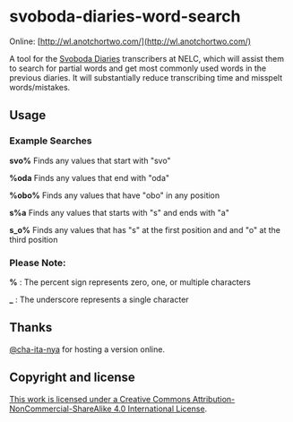# svoboda-diaries-word-search

Online: [http://wl.anotchortwo.com/](http://wl.anotchortwo.com/)

A tool for the [Svoboda Diaries](https://depts.washington.edu/svobodad/) transcribers at NELC, which will assist them to search for partial words and get most commonly used words in the previous diaries. It will substantially reduce transcribing time and misspelt words/mistakes.

## Usage

### Example Searches

  **svo%** 	  Finds any values that start with "svo"

  **%oda** 	  Finds any values that end with "oda"

  **%obo%** 	Finds any values that have "obo" in any position

  **s%a** 	  Finds any values that starts with "s" and ends with "a"

  **s_o%** 	  Finds any values that has "s" at the first position and and "o" at the third position

### Please Note:

  **%** : The percent sign represents zero, one, or multiple characters

  **_** : The underscore represents a single character

## Thanks
[@cha-ita-nya](https://github.com/cha-ita-nya) for hosting a version online.

## Copyright and license
<a rel="license" href="http://creativecommons.org/licenses/by-nc-sa/4.0/">This work is licensed under a <a rel="license" href="http://creativecommons.org/licenses/by-nc-sa/4.0/">Creative Commons Attribution-NonCommercial-ShareAlike 4.0 International License</a>.
